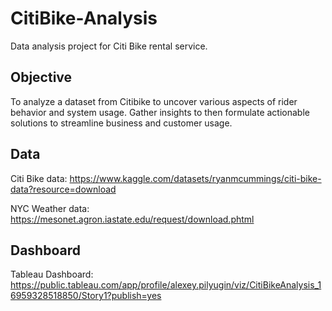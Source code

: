 # CitiBike-Analysis
Data analysis project for Citi Bike rental service.

## Objective
To analyze a dataset from Citibike to uncover various aspects of rider behavior and system usage. Gather insights to then formulate actionable solutions to streamline business and customer usage. 

## Data
Citi Bike data: https://www.kaggle.com/datasets/ryanmcummings/citi-bike-data?resource=download

NYC Weather data: https://mesonet.agron.iastate.edu/request/download.phtml

## Dashboard
Tableau Dashboard: https://public.tableau.com/app/profile/alexey.pilyugin/viz/CitiBikeAnalysis_16959328518850/Story1?publish=yes
